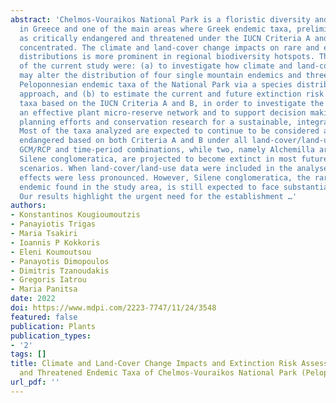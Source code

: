 ```yaml
---
abstract: 'Chelmos-Vouraikos National Park is a floristic diversity and endemism hotspot
  in Greece and one of the main areas where Greek endemic taxa, preliminary assessed
  as critically endangered and threatened under the IUCN Criteria A and B, are mainly
  concentrated. The climate and land-cover change impacts on rare and endemic species
  distributions is more prominent in regional biodiversity hotspots. The main aims
  of the current study were: (a) to investigate how climate and land-cover change
  may alter the distribution of four single mountain endemics and three very rare
  Peloponnesian endemic taxa of the National Park via a species distribution modelling
  approach, and (b) to estimate the current and future extinction risk of the aforementioned
  taxa based on the IUCN Criteria A and B, in order to investigate the need for designing
  an effective plant micro-reserve network and to support decision making on spatial
  planning efforts and conservation research for a sustainable, integrated management.
  Most of the taxa analyzed are expected to continue to be considered as critically
  endangered based on both Criteria A and B under all land-cover/land-use scenarios,
  GCM/RCP and time-period combinations, while two, namely Alchemilla aroanica and
  Silene conglomeratica, are projected to become extinct in most future climate change
  scenarios. When land-cover/land-use data were included in the analyses, these negative
  effects were less pronounced. However, Silene conglomeratica, the rarest mountain
  endemic found in the study area, is still expected to face substantial range decline.
  Our results highlight the urgent need for the establishment …'
authors:
- Konstantinos Kougioumoutzis
- Panayiotis Trigas
- Maria Tsakiri
- Ioannis P Kokkoris
- Eleni Koumoutsou
- Panayotis Dimopoulos
- Dimitris Tzanoudakis
- Gregoris Iatrou
- Maria Panitsa
date: 2022
doi: https://www.mdpi.com/2223-7747/11/24/3548
featured: false
publication: Plants
publication_types:
- '2'
tags: []
title: Climate and Land-Cover Change Impacts and Extinction Risk Assessment of Rare
  and Threatened Endemic Taxa of Chelmos-Vouraikos National Park (Peloponnese, Greece)
url_pdf: ''
---
```

